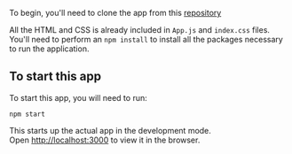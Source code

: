 To begin, you'll need to clone the app from this [repository](https://github.com/yuxinli915/SD260-Exercise6)

All the HTML and CSS is already included in `App.js` and `index.css` files. You'll need to perform an `npm install` to install all the packages necessary to run the application. 

## To start this app

To start this app, you will need to run:

`npm start`

This starts up the actual app in the development mode.<br>
Open [http://localhost:3000](http://localhost:3000) to view it in the browser.
